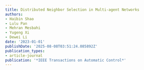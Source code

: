 ```yaml
---
title: Distributed Neighbor Selection in Multi-agent Networks
authors:
- Haibin Shao
- Lulu Pan
- Mehran Mesbahi
- Yugeng Xi
- Dewei Li
date: '2023-01-01'
publishDate: '2025-08-08T03:51:24.085892Z'
publication_types:
- article-journal
publication: '*IEEE Transactions on Automatic Control*'
---
```

